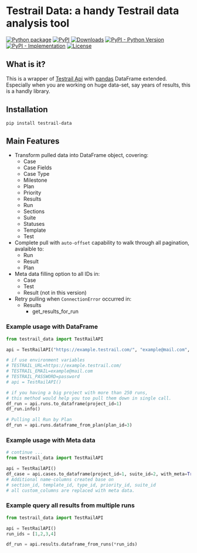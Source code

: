 # Testrail Data: a handy Testrail data analysis tool
[![Python package][gh-action-python-package-badge]][gh-action-python-package]
[![PyPI][pypi-latest-release-badge]][pypi]
[![Downloads][pepy-downloads-badge]][pepy-downloads-link]
[![PyPI - Python Version][pypi-python-versions-badge]][pypi]
[![PyPI - Implementation][pypi-implementations-badge]][pypi]
[![License][license-badge]][license-link]

## What is it?

This is a wrapper of [Testrail Api](https://github.com/tolstislon/testrail-api) with [pandas](https://github.com/pandas-dev/pandas) DataFrame extended. Especially when you are working on huge data-set, say years of results, this is a handly library. 

## Installation

```shell
pip install testrail-data
```

## Main Features

- Transform pulled data into DataFrame object, covering:
  - Case
  - Case Fields
  - Case Type
  - Milestone
  - Plan
  - Priority
  - Results
  - Run
  - Sections
  - Suite
  - Statuses
  - Template
  - Test
- Complete pull with `auto-offset` capability to walk through all pagination, avalaible to:
  - Run
  - Result
  - Plan
- Meta data filling option to all IDs in:
  - Case
  - Test
  - Result (not in this version)
- Retry pulling when `ConnectionError` occurred in:
  - Results
    - get_results_for_run

### Example usage with DataFrame

```python
from testrail_data import TestRailAPI

api = TestRailAPI("https://example.testrail.com/", "example@mail.com", "password")

# if use environment variables
# TESTRAIL_URL=https://example.testrail.com/
# TESTRAIL_EMAIL=example@mail.com
# TESTRAIL_PASSWORD=password
# api = TestRailAPI()

# if you having a big project with more than 250 runs, 
# this method would help you too pull them down in single call.
df_run = api.runs.to_dataframe(project_id=1)
df_run.info()

# Pulling all Run by Plan
df_run = api.runs.dataframe_from_plan(plan_id=3)
```

### Example usage with Meta data

```python
# continue ...
from testrail_data import TestRailAPI

api = TestRailAPI()
df_case = api.cases.to_dataframe(project_id=1, suite_id=2, with_meta=True)
# Additional name-columns created base on 
# section_id, template_id, type_id, priority_id, suite_id
# all custom_columns are replaced with meta data.

```

### Example query all results from multiple runs

```python
from testrail_data import TestRailAPI

api = TestRailAPI()
run_ids = [1,2,3,4]

df_run = api.results.dataframe_from_runs(*run_ids)

```

[gh-action-python-package]: https://github.com/maxleow/testrail_data/actions/workflows/python-package.yml
[gh-action-python-package-badge]: https://github.com/maxleow/testrail_data/actions/workflows/python-package.yml/badge.svg
[license-badge]: https://img.shields.io/badge/License-MIT-blue.svg
[license-link]: https://github.com/maxleow/testrail_data/blob/main/LICENSE
[pypi]: https://pypi.org/project/testrail-data/
[pypi-latest-release-badge]: https://img.shields.io/pypi/v/testrail-data?color=blue&label=pypi&logo=version
[pypi-implementations-badge]: https://img.shields.io/pypi/implementation/testrail-data-model
[pypi-python-versions-badge]: https://img.shields.io/pypi/pyversions/testrail-data.svg
[pepy-downloads-badge]: https://static.pepy.tech/personalized-badge/testrail-data?period=total&units=international_system&left_color=gray&right_color=blue&left_text=Downloads
[pepy-downloads-link]: https://pepy.tech/project/testrail-data
